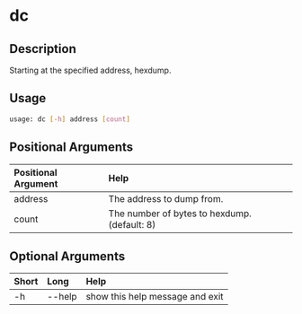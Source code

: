 <!-- THIS PART OF THIS FILE IS AUTOGENERATED. DO NOT MODIFY IT. See scripts/generate_docs.sh -->




# dc

## Description


Starting at the specified address, hexdump.
## Usage


```bash
usage: dc [-h] address [count]

```
## Positional Arguments

|Positional Argument|Help|
| :--- | :--- |
|address|The address to dump from.|
|count|The number of bytes to hexdump. (default: 8)|

## Optional Arguments

|Short|Long|Help|
| :--- | :--- | :--- |
|-h|--help|show this help message and exit|

<!-- END OF AUTOGENERATED PART. Do not modify this line or the line below, they mark the end of the auto-generated part of the file. If you want to extend the documentation in a way which cannot easily be done by adding to the command help description, write below the following line. -->
<!-- ------------\>8---- ----\>8---- ----\>8------------ -->
